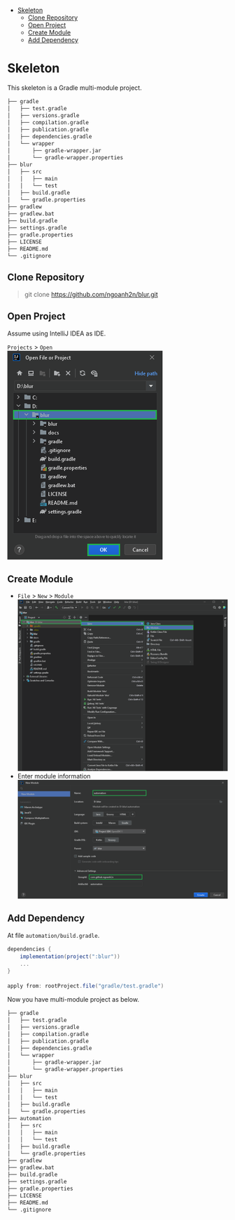 <!-- TOC -->
* [Skeleton](#skeleton)
  * [Clone Repository](#clone-repository)
  * [Open Project<br>](#open-projectbr)
  * [Create Module](#create-module)
  * [Add Dependency](#add-dependency)
<!-- TOC -->

# Skeleton
This skeleton is a Gradle multi-module project.
```
├── gradle
│   ├── test.gradle
│   ├── versions.gradle
│   ├── compilation.gradle
│   ├── publication.gradle
│   ├── dependencies.gradle
│   └── wrapper
│       ├── gradle-wrapper.jar
│       └── gradle-wrapper.properties
├── blur
│   ├── src
│   │   ├── main
│   │   └── test
│   ├── build.gradle
│   └── gradle.properties
├── gradlew
├── gradlew.bat
├── build.gradle
├── settings.gradle
├── gradle.properties
├── LICENSE
├── README.md
└── .gitignore
```

## Clone Repository
> git clone https://github.com/ngoanh2n/blur.git

## Open Project<br>
Assume using IntelliJ IDEA as IDE.

`Projects` > `Open`<br>
<img src="images/1-open-project.png">

## Create Module
- `File` > `New` > `Module`
  <img src="images/1-create-module.png">
- Enter module information
  <img src="images/1-enter-module-information.png">

## Add Dependency
At file `automation/build.gradle`.
```gradle
dependencies {
    implementation(project(":blur"))
	...
}

apply from: rootProject.file("gradle/test.gradle")
```

Now you have multi-module project as below.
```
├── gradle
│   ├── test.gradle
│   ├── versions.gradle
│   ├── compilation.gradle
│   ├── publication.gradle
│   ├── dependencies.gradle
│   └── wrapper
│       ├── gradle-wrapper.jar
│       └── gradle-wrapper.properties
├── blur
│   ├── src
│   │   ├── main
│   │   └── test
│   ├── build.gradle
│   └── gradle.properties
├── automation
│   ├── src
│   │   ├── main
│   │   └── test
│   ├── build.gradle
│   └── gradle.properties
├── gradlew
├── gradlew.bat
├── build.gradle
├── settings.gradle
├── gradle.properties
├── LICENSE
├── README.md
└── .gitignore
```
